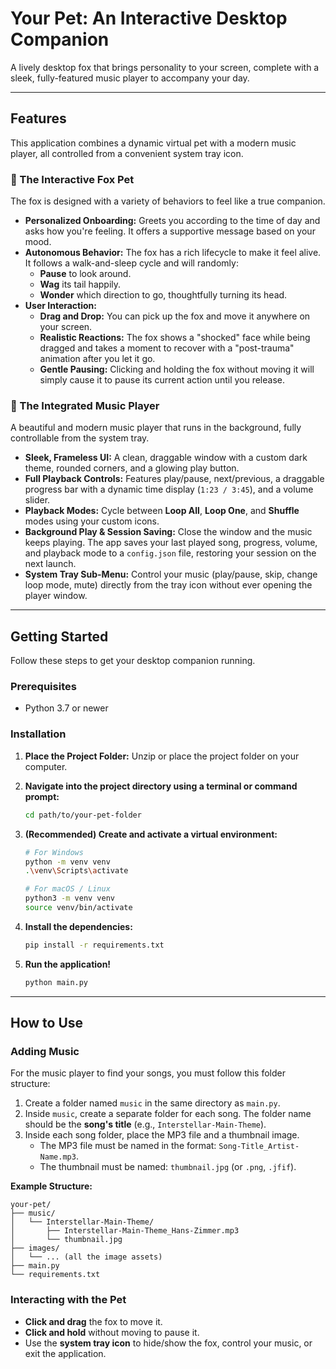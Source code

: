 # Your Pet: An Interactive Desktop Companion

A lively desktop fox that brings personality to your screen, complete with a sleek, fully-featured music player to accompany your day.

---

## Features

This application combines a dynamic virtual pet with a modern music player, all controlled from a convenient system tray icon.

### 🦊 The Interactive Fox Pet

The fox is designed with a variety of behaviors to feel like a true companion.

* **Personalized Onboarding:** Greets you according to the time of day and asks how you're feeling. It offers a supportive message based on your mood.
* **Autonomous Behavior:** The fox has a rich lifecycle to make it feel alive. It follows a walk-and-sleep cycle and will randomly:
    * **Pause** to look around.
    * **Wag** its tail happily.
    * **Wonder** which direction to go, thoughtfully turning its head.
* **User Interaction:**
    * **Drag and Drop:** You can pick up the fox and move it anywhere on your screen.
    * **Realistic Reactions:** The fox shows a "shocked" face while being dragged and takes a moment to recover with a "post-trauma" animation after you let it go.
    * **Gentle Pausing:** Clicking and holding the fox without moving it will simply cause it to pause its current action until you release.

### 🎵 The Integrated Music Player

A beautiful and modern music player that runs in the background, fully controllable from the system tray.

* **Sleek, Frameless UI:** A clean, draggable window with a custom dark theme, rounded corners, and a glowing play button.
* **Full Playback Controls:** Features play/pause, next/previous, a draggable progress bar with a dynamic time display (`1:23 / 3:45`), and a volume slider.
* **Playback Modes:** Cycle between **Loop All**, **Loop One**, and **Shuffle** modes using your custom icons.
* **Background Play & Session Saving:** Close the window and the music keeps playing. The app saves your last played song, progress, volume, and playback mode to a `config.json` file, restoring your session on the next launch.
* **System Tray Sub-Menu:** Control your music (play/pause, skip, change loop mode, mute) directly from the tray icon without ever opening the player window.

---

## Getting Started

Follow these steps to get your desktop companion running.

### Prerequisites

* Python 3.7 or newer

### Installation

1.  **Place the Project Folder:** Unzip or place the project folder on your computer.

2.  **Navigate into the project directory using a terminal or command prompt:**
    ```bash
    cd path/to/your-pet-folder
    ```

3.  **(Recommended) Create and activate a virtual environment:**
    ```bash
    # For Windows
    python -m venv venv
    .\venv\Scripts\activate

    # For macOS / Linux
    python3 -m venv venv
    source venv/bin/activate
    ```

4.  **Install the dependencies:**
    ```bash
    pip install -r requirements.txt
    ```

5.  **Run the application!**
    ```bash
    python main.py
    ```

---

## How to Use

### Adding Music

For the music player to find your songs, you must follow this folder structure:

1.  Create a folder named `music` in the same directory as `main.py`.
2.  Inside `music`, create a separate folder for each song. The folder name should be the **song's title** (e.g., `Interstellar-Main-Theme`).
3.  Inside each song folder, place the MP3 file and a thumbnail image.
    * The MP3 file must be named in the format: `Song-Title_Artist-Name.mp3`.
    * The thumbnail must be named: `thumbnail.jpg` (or `.png`, `.jfif`).

**Example Structure:**
```
your-pet/
├── music/
│   └── Interstellar-Main-Theme/
│       ├── Interstellar-Main-Theme_Hans-Zimmer.mp3
│       └── thumbnail.jpg
├── images/
│   └── ... (all the image assets)
├── main.py
└── requirements.txt
```

### Interacting with the Pet

* **Click and drag** the fox to move it.
* **Click and hold** without moving to pause it.
* Use the **system tray icon** to hide/show the fox, control your music, or exit the application.
